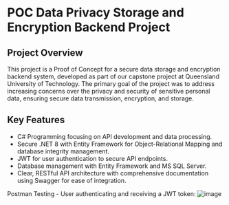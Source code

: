<h1>POC Data Privacy Storage and Encryption Backend Project</h1>

<h2>Project Overview</h2>
This project is a Proof of Concept for a secure data storage and encryption backend system, developed as part of our capstone project at Queensland University of Technology. The primary goal of the project was to address increasing concerns over the privacy and security of sensitive personal data, ensuring secure data transmission, encryption, and storage.

<h2>Key Features</h2>

- C# Programming focusing on API development and data processing.
- Secure .NET 8 with Entity Framework for Object-Relational Mapping and database integrity management.
- JWT for user authentication to secure API endpoints.
- Database management with Entity Framework and MS SQL Server.
- Clear, RESTful API architecture with comprehensive documentation using Swagger for ease of integration.

Postman Testing - User authenticating and receiving a JWT token:
![image](https://github.com/user-attachments/assets/568f000f-2538-4216-bb78-cc0fdf8d0575)

